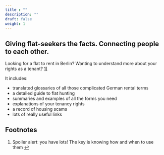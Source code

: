 ```yaml
---
title : ""
description: ""
draft: false
weight: 1
---
```

## Giving flat-seekers the facts. Connecting people to each other. 
Looking for a flat to rent in Berlin? Wanting to understand more about your rights as a tenant? [1)](#fn1)

It includes:
- translated glossaries of all those complicated German rental terms
- a detailed guide to flat hunting
- summaries and examples of all the forms you need
- explanations of your tenancy rights
- a record of housing scams
- lots of really useful links

## Footnotes
1. Spoiler alert: you have lots! The key is knowing how and when to use them [↩︎](#fnref1)
